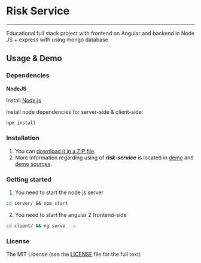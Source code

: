# Risk Service
- - -
Educational full stack project with frontend on Angular and backend in Node JS + express with using mongo database

## Usage & Demo

### Dependencies
**NodeJS**

Install [Node.js](http://nodejs.org/)

Install node dependencies for server-side & client-side:

```bash
npm install
```

### Installation

1. You can [download it in a ZIP file](https://github.com/NoskovAS/risk-service/archive/master.zip).
2. More information regarding using of ***risk-service*** is located in
  [demo](https://risk-service.herokuapp.com/) and [demo sources](https://github.com/NoskovAS/risk-service).
  
### Getting started

1. You need to start the node js server

```bash
cd server/ && npm start
```

2. You need to start the angular 2 frontend-side

```bash
cd client/ && ng serve --o
```

### License

The MIT License (see the [LICENSE](https://github.com/NoskovAS/risk-service/blob/master/LICENSE) file for the full text)
